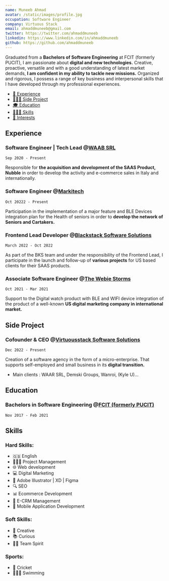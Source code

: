 ```yaml
---
name: Muneeb Ahmad
avatar: /static/images/profile.jpg
occupation: Software Engineer
company: Virtuous Stack
email: ahmaddmuneeb@gmail.com
twitter: https://twitter.com/ahmaddmuneeb
linkedin: https://www.linkedin.com/in/ahmaddmuneeb
github: https://github.com/ahmaddmuneeb
---
```


Graduated from a **Bachelors of Software Engineering** at FCIT (formerly PUCIT), I am passionate about **digital and new technologies.** Creative, proactive, versatile and with a good understanding of latest market demands, **I am confident in my ability to tackle new missions.** Organized and rigorous, I possess a range of key business and interpersonal skills that I have developed through my professional experiences.

- [💼 Experience](#experience)
- [🧑🏻‍💻 Side Project](#side-project)
- [🎓 Education](#education)
- [🤹🏼‍♂️ Skills](#skills)
- [🏐 Interests](#interests)

## Experience

### Software Engineer | Tech Lead @**[WAAB SRL](https://waab.it)**

`Sep 2020 - Present`

Responsible for **the acquisition and development of the SAAS Product, Nubble** in order to develop the activity and e-commerce sales in Italy and internationally.

### Software Engineer @[Markitech](https://markitech.ca)

`Oct 20222 - Present`

Participation in the implementation of a major feature and BLE Devices integration plan for the Health of seniors in order to **develop the network of Seniors and Cartakers.**

### Frontend Lead Developer @[Blackstack Software Solutions](https://bkstack.com)

`March 2022 - Oct 2022`

As part of the BKS team and under the responsibility of the Frontend Lead, I participate in the launch and follow-up of **various projects** for US based clients for their SAAS products.

### Associate Software Engineer @[The Webie Storms](https://www.thewebstorms.com)

`Oct 2021 - Mar 2021`

Support to the Digital watch product with BLE and WIFI device integration of the product of a well-known **US digital marketing company in international market.**

## Side Project

### Cofounder & CEO @[Virtuousstack Software Solutions]()

`Dec 2022 - Present`

Creation of a software agency in the form of a micro-enterprise. That supports self-employed and small business in its **digital transition.**

- Main clients : WAAR SRL, Demski Groups, Wanroi, (Kyle U)...

## Education

### Bachelors in Software Engineering @[FCIT (formerly PUCIT)](https://pucit.edu.pk/)

`Nov 2017 - Feb 2021`

## Skills

### Hard Skills:

- 🇬🇧 English
- 🤹🏼‍♂️ Project Management
- 🌐 Web development
- 💻 Digital Marketing
- 🎨 Adobe Illustrator | XD | Figma
- 🔍 SEO
- 📊 Ecommerce Development
- 📨 E-CRM Management
- 📱 Mobile Application Development

### Soft Skills:

- 🎨 Creative
- 📚 Curious
- 🤝🏼 Team Spirit

### Sports:

- 🏏 Cricket
- 🏊🏼‍♂️ Swimming
